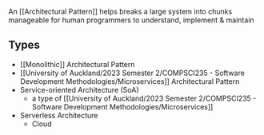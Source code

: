 An [[Architectural Pattern]] helps breaks a large system into chunks manageable for human programmers to understand, implement & maintain

## Types
- [[Monolithic]] Architectural Pattern
- [[University of Auckland/2023 Semester 2/COMPSCI235 - Software Development Methodologies/Microservices]] Architectural Pattern
- Service-oriented Architecture (SoA)
	- a type of [[University of Auckland/2023 Semester 2/COMPSCI235 - Software Development Methodologies/Microservices]]
- Serverless Architecture
	- Cloud